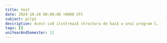 ```yaml
---
title: test
date: 2024-10-28 00:00:00 +0000 UTC
subject: pclp1
description: Acest cod ilustrează structura de bază a unui program C, folosind `stdio.h` pentru funcția `printf` și `main()` ca punct de intrare. `return 0` semnalează succesul execuției programului.
tags: []
uniYearAndSemester: 11
---
```


